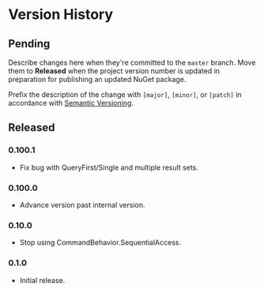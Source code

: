 # Version History

## Pending

Describe changes here when they're committed to the `master` branch. Move them to **Released** when the project version number is updated in preparation for publishing an updated NuGet package.

Prefix the description of the change with `[major]`, `[minor]`, or `[patch]` in accordance with [Semantic Versioning](https://semver.org/).

## Released

### 0.100.1

* Fix bug with QueryFirst/Single and multiple result sets.

### 0.100.0

* Advance version past internal version.

### 0.10.0

* Stop using CommandBehavior.SequentialAccess.

### 0.1.0

* Initial release.
